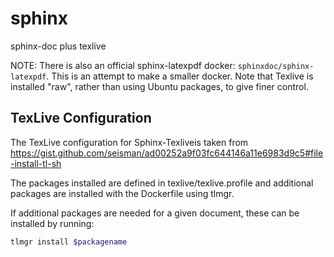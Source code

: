 # sphinx

sphinx-doc plus texlive

NOTE: There is also an official sphinx-latexpdf docker: `sphinxdoc/sphinx-latexpdf`.
This is an attempt to make a smaller docker. Note that Texlive is installed "raw", rather than using Ubuntu packages, to give finer control.

## TexLive Configuration

The TexLive configuration for Sphinx-Texliveis taken from https://gist.github.com/seisman/ad00252a9f03fc644146a11e6983d9c5#file-install-tl-sh

The packages installed are defined in texlive/texlive.profile and additional packages are installed with the Dockerfile using tlmgr.

If additional packages are needed for a given document, these can be installed by running:

```bash
tlmgr install $packagename
```

